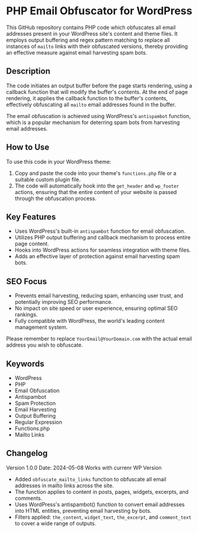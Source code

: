# PHP Email Obfuscator for WordPress

This GitHub repository contains PHP code which obfuscates all email addresses present in your WordPress site's content and theme files. It employs output buffering and regex pattern matching to replace all instances of `mailto` links with their obfuscated versions, thereby providing an effective measure against email harvesting spam bots.

## Description

The code initiates an output buffer before the page starts rendering, using a callback function that will modify the buffer's contents. At the end of page rendering, it applies the callback function to the buffer's contents, effectively obfuscating all `mailto` email addresses found in the buffer.

The email obfuscation is achieved using WordPress's `antispambot` function, which is a popular mechanism for deterring spam bots from harvesting email addresses.

## How to Use

To use this code in your WordPress theme:

1. Copy and paste the code into your theme's `functions.php` file or a suitable custom plugin file.
2. The code will automatically hook into the `get_header` and `wp_footer` actions, ensuring that the entire content of your website is passed through the obfuscation process.

## Key Features

- Uses WordPress's built-in `antispambot` function for email obfuscation.
- Utilizes PHP output buffering and callback mechanism to process entire page content.
- Hooks into WordPress actions for seamless integration with theme files.
- Adds an effective layer of protection against email harvesting spam bots.

## SEO Focus

- Prevents email harvesting, reducing spam, enhancing user trust, and potentially improving SEO performance.
- No impact on site speed or user experience, ensuring optimal SEO rankings.
- Fully compatible with WordPress, the world's leading content management system.

Please remember to replace `YourEmail@YourDomain.com` with the actual email address you wish to obfuscate.

## Keywords

- WordPress
- PHP
- Email Obfuscation
- Antispambot
- Spam Protection
- Email Harvesting
- Output Buffering
- Regular Expression
- Functions.php
- Mailto Links

## Changelog

Version 1.0.0
Date: 2024-05-08
Works with currenr WP Version

- Added `obfuscate_mailto_links` function to obfuscate all email addresses in mailto links across the site.
- The function applies to content in posts, pages, widgets, excerpts, and comments.
- Uses WordPress's antispambot() function to convert email addresses into HTML entities, preventing email harvesting by bots.
- Filters applied: `the_content`, `widget_text`, `the_excerpt`, and `comment_text` to cover a wide range of outputs.

